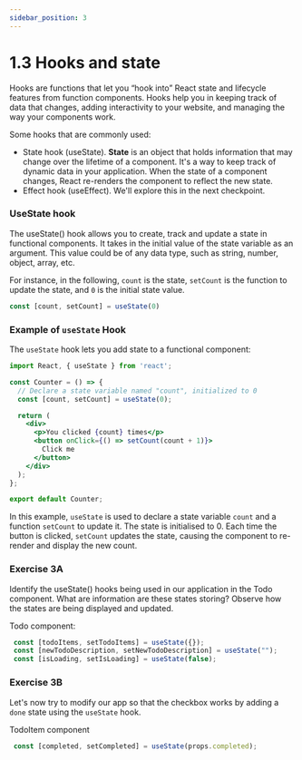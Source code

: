 ```yaml
---
sidebar_position: 3
---
```


# 1.3 Hooks and state

Hooks are functions that let you “hook into” React state and lifecycle features from function components. Hooks help you in keeping track of data that changes, adding interactivity to your website, and managing the way your components work.

Some hooks that are commonly used: 
- State hook (useState). **State** is an object that holds information that may change over the lifetime of a component. It's a way to keep track of dynamic data in your application. When the state of a component changes, React re-renders the component to reflect the new state.
- Effect hook (useEffect). We'll explore this in the next checkpoint.

### UseState hook

The useState() hook allows you to create, track and update a state in functional components. It takes in the initial value of the state variable as an argument. This value could be of any data type, such as string, number, object, array, etc.

For instance, in the following, `count` is the state, `setCount` is the function to update the state, and `0` is the initial state value.

``` jsx
const [count, setCount] = useState(0) 
```

### Example of `useState` Hook

The `useState` hook lets you add state to a functional component:

```jsx
import React, { useState } from 'react';

const Counter = () => {
  // Declare a state variable named "count", initialized to 0
  const [count, setCount] = useState(0);

  return (
    <div>
      <p>You clicked {count} times</p>
      <button onClick={() => setCount(count + 1)}>
        Click me
      </button>
    </div>
  );
};

export default Counter;
```

In this example, `useState` is used to declare a state variable `count` and a function `setCount` to update it. The state is initialised to 0. Each time the button is clicked, `setCount` updates the state, causing the component to re-render and display the new count.

### Exercise 3A

Identify the useState() hooks being used in our application in the Todo component. What are information are these states storing? Observe how the states are being displayed and updated. 

Todo component:
``` jsx
 const [todoItems, setTodoItems] = useState({});
 const [newTodoDescription, setNewTodoDescription] = useState("");
 const [isLoading, setIsLoading] = useState(false);
```

### Exercise 3B

Let's now try to modify our app so that the checkbox works by adding a `done` state using the `useState` hook.

TodoItem component
``` jsx
 const [completed, setCompleted] = useState(props.completed);
```
